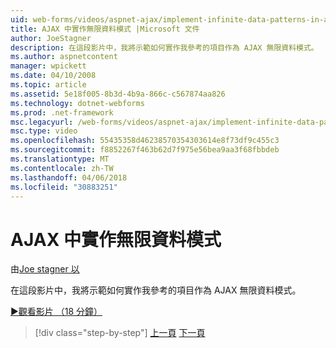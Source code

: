 ```yaml
---
uid: web-forms/videos/aspnet-ajax/implement-infinite-data-patterns-in-ajax
title: AJAX 中實作無限資料模式 |Microsoft 文件
author: JoeStagner
description: 在這段影片中，我將示範如何實作我參考的項目作為 AJAX 無限資料模式。
ms.author: aspnetcontent
manager: wpickett
ms.date: 04/10/2008
ms.topic: article
ms.assetid: 5e18f005-8b3d-4b9a-866c-c567874aa826
ms.technology: dotnet-webforms
ms.prod: .net-framework
msc.legacyurl: /web-forms/videos/aspnet-ajax/implement-infinite-data-patterns-in-ajax
msc.type: video
ms.openlocfilehash: 55435358d46238570354303614e8f73df9c455c3
ms.sourcegitcommit: f8852267f463b62d7f975e56bea9aa3f68fbbdeb
ms.translationtype: MT
ms.contentlocale: zh-TW
ms.lasthandoff: 04/06/2018
ms.locfileid: "30883251"
---
```

<a name="implement-infinite-data-patterns-in-ajax"></a>AJAX 中實作無限資料模式
====================
由[Joe stagner 以](https://github.com/JoeStagner)

在這段影片中，我將示範如何實作我參考的項目作為 AJAX 無限資料模式。

[&#9654;觀看影片 （18 分鐘）](https://channel9.msdn.com/Blogs/ASP-NET-Site-Videos/implement-infinite-data-patterns-in-ajax)

> [!div class="step-by-step"]
> [上一頁](use-aspnet-ajax-cascading-drop-down-control-to-access-a-database.md)
> [下一頁](basic-aspnet-authentication-in-an-ajax-enabled-application.md)
